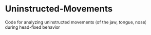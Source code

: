 # Uninstructed-Movements
Code for analyzing uninstructed movements (of the jaw, tongue, nose) during head-fixed behavior
